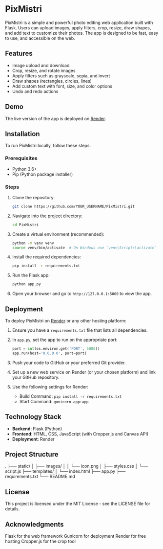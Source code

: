 # PixMistri

PixMistri is a simple and powerful photo editing web application built with Flask. Users can upload images, apply filters, crop, resize, draw shapes, and add text to customize their photos. The app is designed to be fast, easy to use, and accessible on the web.

## Features

- Image upload and download
- Crop, resize, and rotate images
- Apply filters such as grayscale, sepia, and invert
- Draw shapes (rectangles, circles, lines)
- Add custom text with font, size, and color options
- Undo and redo actions

## Demo

The live version of the app is deployed on [Render]([https://render.com](https://pixmistri.onrender.com/)).

## Installation

To run PixMistri locally, follow these steps:

### Prerequisites

- Python 3.6+
- Pip (Python package installer)

### Steps

1. Clone the repository:
    ```bash
    git clone https://github.com/YOUR_USERNAME/PixMistri.git
    ```

2. Navigate into the project directory:
    ```bash
    cd PixMistri
    ```

3. Create a virtual environment (recommended):
    ```bash
    python -m venv venv
    source venv/bin/activate  # On Windows use `venv\Scripts\activate`
    ```

4. Install the required dependencies:
    ```bash
    pip install -r requirements.txt
    ```

5. Run the Flask app:
    ```bash
    python app.py
    ```

6. Open your browser and go to `http://127.0.0.1:5000` to view the app.

## Deployment

To deploy PixMistri on [Render](https://render.com) or any other hosting platform:

1. Ensure you have a `requirements.txt` file that lists all dependencies.
2. In `app.py`, set the app to run on the appropriate port:
    ```python
    port = int(os.environ.get('PORT', 5000))
    app.run(host='0.0.0.0', port=port)
    ```

3. Push your code to GitHub or your preferred Git provider.

4. Set up a new web service on Render (or your chosen platform) and link your GitHub repository.

5. Use the following settings for Render:
    - Build Command: `pip install -r requirements.txt`
    - Start Command: `gunicorn app:app`

## Technology Stack

- **Backend**: Flask (Python)
- **Frontend**: HTML, CSS, JavaScript (with Cropper.js and Canvas API)
- **Deployment**: Render

## Project Structure
.
├── static/
│   ├── images/
│   │   └── icon.png
│   ├── styles.css
│   └── script.js
├── templates/
│   └── index.html
├── app.py
├── requirements.txt
└── README.md

## License
This project is licensed under the MIT License - see the LICENSE file for details.

## Acknowledgments
Flask for the web framework
Gunicorn for deployment
Render for free hosting
Cropper.js for the crop tool
